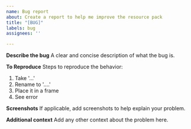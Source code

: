 ```yaml
---
name: Bug report
about: Create a report to help me improve the resource pack
title: "[BUG]"
labels: bug
assignees: ''

---
```


**Describe the bug**
A clear and concise description of what the bug is.

**To Reproduce**
Steps to reproduce the behavior:
1. Take '...'
2. Rename to '....'
3. Place it in a frame
4. See error

**Screenshots**
If applicable, add screenshots to help explain your problem.

**Additional context**
Add any other context about the problem here.
